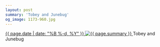 ```yaml
---
layout: post
summary: 'Tobey and Junebug'
og_image: 1173-960.jpg
---
```


<p>
 <time>
  <a href="/1173">
   {{ page.date | date: "%B %-d, %Y" }}
  </a>
 </time>
 <a href="/1173">
  <img alt="{{ page.summary }}" sizes="(min-width: 700px) 50vw, calc(100vw - 2rem)" src="{{ site.assets_url }}/1173-480.jpg" srcset="{{ site.assets_url }}/1173-240.jpg 240w, {{ site.assets_url }}/1173-480.jpg 480w, {{ site.assets_url }}/1173-720.jpg 720w, {{ site.assets_url }}/1173-960.jpg 960w"/>
 </a>
 <span>
  Tobey and Junebug
 </span>
</p>

